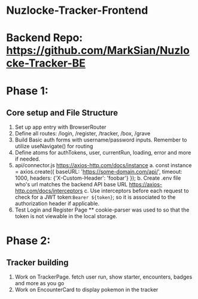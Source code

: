 # Nuzlocke-Tracker-Frontend

# Backend Repo: https://github.com/MarkSian/Nuzlocke-Tracker-BE

# Phase 1:
## Core setup and File Structure
1. Set up app entry with BrowserRouter
2. Define all routes: /login, /register, /tracker, /box, /grave
3. Build Basic auth forms with username/password inputs. Remember to utilize useNavigate() for routing
4. Define atoms for authTokens, user, currentRun, loading, error and more if needed.
5. api/connector.js
    https://axios-http.com/docs/instance
    a. const instance = axios.create({
            baseURL: 'https://some-domain.com/api/',
            timeout: 1000,
            headers: {'X-Custom-Header': 'foobar'}
            });
    b. Create .env file who's url matches the backend API base URL
    https://axios-http.com/docs/interceptors
    c. Use interceptors before each request to check for a JWT token:`Bearer ${token}`; so it is associated to the authorization header if applicable. 
6. Test Login and Register Page
** cookie-parser was used to so that the token is not viewable in the local storage.

# Phase 2:
## Tracker building
1. Work on TrackerPage. fetch user run, show starter, encounters, badges and more as you go
2. Work on EncounterCard to  display pokemon in the tracker